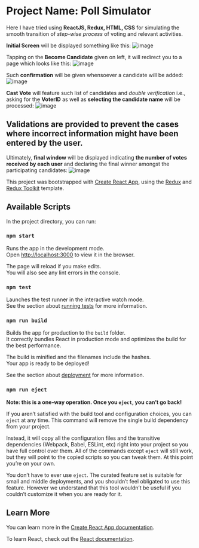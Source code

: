 # Project Name: Poll Simulator
Here I have tried using **ReactJS, Redux, HTML, CSS** for simulating the smooth transition of _step-wise process_ of voting and relevant activities.

**Initial Screen** will be displayed something like this: 
![image](https://user-images.githubusercontent.com/60847439/129946108-8950827b-cd09-4f87-a15f-89eb95833c71.png)

Tapping on the **Become Candidate** given on left, it will redirect you to a page which looks like this:
![image](https://user-images.githubusercontent.com/60847439/129945050-0617c362-36f3-4f0f-9def-e6200ad7b01d.png)

Such **confirmation** will be given whensoever a candidate will be added:
![image](https://user-images.githubusercontent.com/60847439/129946638-17f6cccd-63c5-4349-ac38-06ffd1e7459c.png)

**Cast Vote** will feature such list of candidates and _double verification_ i.e., asking for the **VoterID** as well as **selecting the candidate name** will be processed:
![image](https://user-images.githubusercontent.com/60847439/129948560-ca417d50-a732-4e2d-aa15-8c0b86837468.png)
## Validations are provided to prevent the cases where incorrect information might have been entered by the user.

Ultimately, **final window** will be displayed indicating **the number of votes received by each user** and declaring the final winner amongst the participating candidates: 
![image](https://user-images.githubusercontent.com/60847439/129948819-87dcdc12-a83a-41ab-8ca2-5af039b97c63.png)


This project was bootstrapped with [Create React App](https://github.com/facebook/create-react-app), using the [Redux](https://redux.js.org/) and [Redux Toolkit](https://redux-toolkit.js.org/) template.

## Available Scripts

In the project directory, you can run:

### `npm start`

Runs the app in the development mode.<br />
Open [http://localhost:3000](http://localhost:3000) to view it in the browser.

The page will reload if you make edits.<br />
You will also see any lint errors in the console.

### `npm test`

Launches the test runner in the interactive watch mode.<br />
See the section about [running tests](https://facebook.github.io/create-react-app/docs/running-tests) for more information.

### `npm run build`

Builds the app for production to the `build` folder.<br />
It correctly bundles React in production mode and optimizes the build for the best performance.

The build is minified and the filenames include the hashes.<br />
Your app is ready to be deployed!

See the section about [deployment](https://facebook.github.io/create-react-app/docs/deployment) for more information.

### `npm run eject`

**Note: this is a one-way operation. Once you `eject`, you can’t go back!**

If you aren’t satisfied with the build tool and configuration choices, you can `eject` at any time. This command will remove the single build dependency from your project.

Instead, it will copy all the configuration files and the transitive dependencies (Webpack, Babel, ESLint, etc) right into your project so you have full control over them. All of the commands except `eject` will still work, but they will point to the copied scripts so you can tweak them. At this point you’re on your own.

You don’t have to ever use `eject`. The curated feature set is suitable for small and middle deployments, and you shouldn’t feel obligated to use this feature. However we understand that this tool wouldn’t be useful if you couldn’t customize it when you are ready for it.

## Learn More

You can learn more in the [Create React App documentation](https://facebook.github.io/create-react-app/docs/getting-started).

To learn React, check out the [React documentation](https://reactjs.org/).
